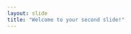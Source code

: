 ```yaml
---
layout: slide
title: "Welcome to your second slide!"
---
```


<!-- Wrong Tab silly! Try commiting on this page instead... smh.. -->
